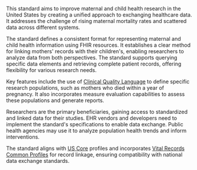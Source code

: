 This standard aims to improve maternal and child health research in the United States by creating a unified approach to exchanging healthcare data. It addresses the challenge of rising maternal mortality rates and scattered data across different systems.

The standard defines a consistent format for representing maternal and child health information using FHIR resources. It establishes a clear method for linking mothers' records with their children's, enabling researchers to analyze data from both perspectives. The standard supports querying specific data elements and retrieving complete patient records, offering flexibility for various research needs.

Key features include the use of [Clinical Quality Language](https://build.fhir.org/ig/HL7/hl7.cql) to define specific research populations, such as mothers who died within a year of pregnancy. It also incorporates measure evaluation capabilities to assess these populations and generate reports.

Researchers are the primary beneficiaries, gaining access to standardized and linked data for their studies. EHR vendors and developers need to implement the standard's specifications to enable data exchange. Public health agencies may use it to analyze population health trends and inform interventions.

The standard aligns with [US Core](https://build.fhir.org/ig/HL7/hl7.fhir.us.core) profiles and incorporates [Vital Records Common Profiles](https://build.fhir.org/ig/HL7/hl7.fhir.us.vr-common-library) for record linkage, ensuring compatibility with national data exchange standards.